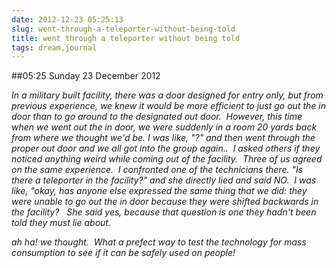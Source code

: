 ```yaml
---
date: 2012-12-23 05:25:13
slug: went-through-a-teleporter-without-being-told
title: went through a teleporter without being told
tags: dream,journal
---
```


##05:25 Sunday 23 December 2012

_In a military built facility, there was a door designed for entry only, but from previous experience, we knew it would be more efficient to just go out the in door than to go around to the designated out door.  However, this time when we went out the in door, we were suddenly in a room 20 yards back from where we thought we'd be. I was like, "?" and then went through the proper out door and we all got into the group again..  I asked others if they noticed anything weird while coming out of the facility.  Three of us agreed on the same experience.  I confronted one of the technicians there. "Is there a teleporter in the facility?" and she directly lied and said NO.  I was like, "okay, has anyone else expressed the same thing that we did: they were unable to go out the in door because they were shifted backwards in the facility?   She said yes, because that question is one they hadn't been told they must lie about._

_ah ha! we thought.  What a prefect way to test the technology for mass consumption to see if it can be safely used on people!_


